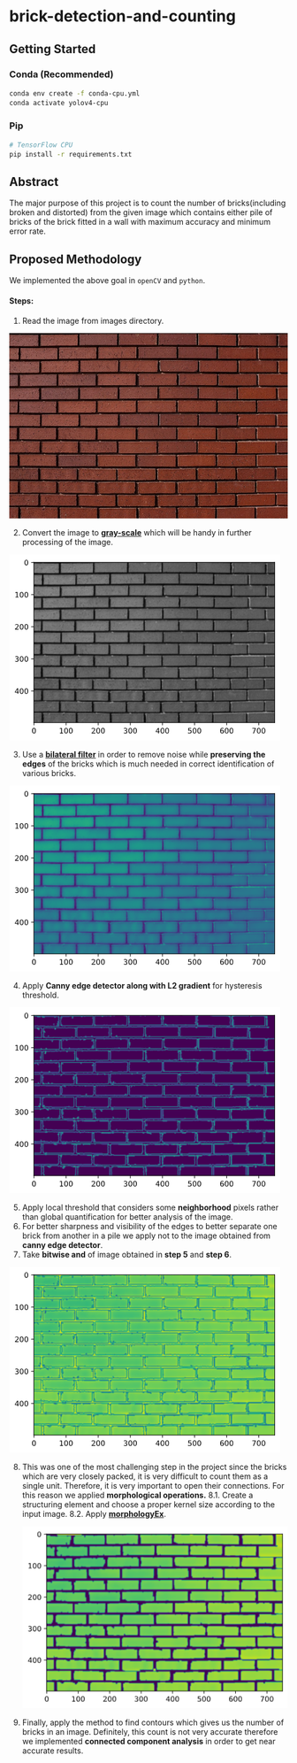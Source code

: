 # brick-detection-and-counting

## Getting Started
### Conda (Recommended)

```bash
conda env create -f conda-cpu.yml
conda activate yolov4-cpu
```
### Pip
```bash
# TensorFlow CPU
pip install -r requirements.txt
```

## Abstract
The major purpose of this project is to count the number of bricks(including broken and distorted) from the given image which contains either pile of bricks of the brick fitted in a wall with maximum accuracy and minimum error rate.

## Proposed Methodology

We implemented the above goal in `openCV` and `python`.

#### Steps:
1. Read the image from images directory.

![Image](data/images/test5.jpg)

2. Convert the image to **[gray-scale](https://docs.opencv.org/3.4/d8/d01/group__imgproc__color__conversions.html#gga4e0972be5de079fed4e3a10e24ef5ef0a353a4b8db9040165db4dacb5bcefb6ea)** which will be handy in further processing of the image.

![BGR IMAGE](data/img/bgr.png)

3. Use a **[bilateral filter](http://people.csail.mit.edu/sparis/bf_course/)** in order to remove noise while **preserving the edges** of the bricks which is much needed in correct identification of various bricks.

![BILATERAL FILTER](data/img/bilateral.png)

4. Apply **Canny edge detector along with L2 gradient** for hysteresis threshold.

![CANNY DETECTOR](data/img/canny.png)

5. Apply local threshold that considers some **neighborhood** pixels rather than global quantification for better analysis of the image.
6. For better sharpness and visibility of the edges to better separate one brick from another in a pile we apply not to the image obtained from **canny edge detector**.
7. Take **bitwise and** of image obtained in **step 5** and **step 6**.
   
![BITWISE AND](data/img/bitAndBtwmaskAndThresh.png)

8. This was one of the most challenging step in the project since the bricks which are very closely packed, it is very difficult to count them as a single unit. Therefore, it is very important to open their connections. For this reason we applied **morphological operations.**
   8.1. Create a structuring element and choose a proper kernel size according to the input image.
   8.2. Apply **[morphologyEx](https://opencv-python-tutroals.readthedocs.io/en/latest/py_tutorials/py_imgproc/py_morphological_ops/py_morphological_ops.html#opening)**.

   ![MORPH IMAGE](data/img/morph.png)
   
9.  Finally, apply the method to find contours which gives us the number of bricks in an image. Definitely, this count is not very accurate therefore we implemented **connected component analysis** in order to get near accurate results.
